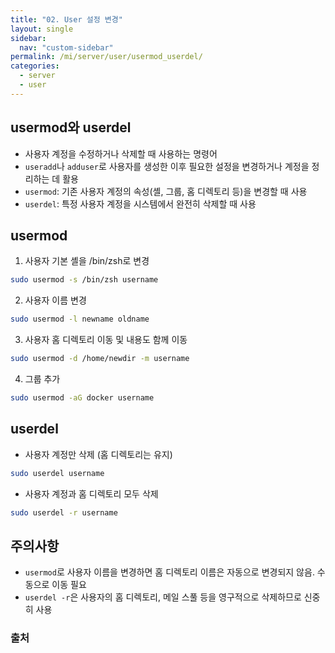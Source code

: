 ```yaml
---
title: "02. User 설정 변경"
layout: single
sidebar:
  nav: "custom-sidebar"
permalink: /mi/server/user/usermod_userdel/
categories:
  - server
  - user
---
```


## usermod와 userdel

- 사용자 계정을 수정하거나 삭제할 때 사용하는 명령어
- `useradd`나 `adduser`로 사용자를 생성한 이후 필요한 설정을 변경하거나 계정을 정리하는 데 활용
- `usermod`: 기존 사용자 계정의 속성(셸, 그룹, 홈 디렉토리 등)을 변경할 때 사용
- `userdel`: 특정 사용자 계정을 시스템에서 완전히 삭제할 때 사용


## usermod

1. 사용자 기본 셸을 /bin/zsh로 변경
```bash
sudo usermod -s /bin/zsh username
```
2. 사용자 이름 변경
```bash
sudo usermod -l newname oldname
```
3. 사용자 홈 디렉토리 이동 및 내용도 함께 이동
```bash
sudo usermod -d /home/newdir -m username
```
4. 그룹 추가
```bash
sudo usermod -aG docker username
```

## userdel
  - 사용자 계정만 삭제 (홈 디렉토리는 유지)
```bash
sudo userdel username
```

  - 사용자 계정과 홈 디렉토리 모두 삭제
```bash
sudo userdel -r username
```


## 주의사항
- `usermod`로 사용자 이름을 변경하면 홈 디렉토리 이름은 자동으로 변경되지 않음. 수동으로 이동 필요
- `userdel -r`은 사용자의 홈 디렉토리, 메일 스풀 등을 영구적으로 삭제하므로 신중히 사용


### 출처
